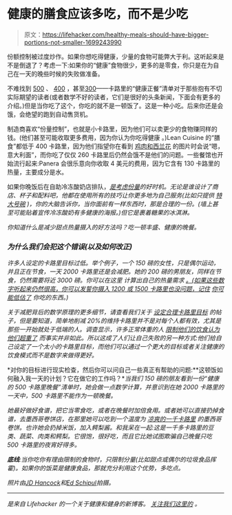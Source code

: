 # 健康的膳食应该多吃，而不是少吃

> 原文：<https://lifehacker.com/healthy-meals-should-have-bigger-portions-not-smaller-1699243990>

份额控制被过度炒作。如果你想吃得健康，少量的食物可能弊大于利。这听起来是不是倒退了？考虑一下:如果你的“健康”食物很少，更多的是零食，你只是在为自己在一天的晚些时候的失败做准备。



不难找到 [500](http://www.eatingwell.com/nutrition_health/weight_loss_diet_plans/diet_meal_plans/500_calorie_dinners_30_minute_dinners) 、 [400](http://www.shape.com/healthy-eating/meal-ideas/40-easy-recipes-under-400-calories) ，甚至[300](http://www.cookinglight.com/food/recipe-finder/300-calorie-dinners)——卡路里的“健康正餐”清单对于那些抱有不切实际期望的读者(或者数学不好的读者，它们是很好的头条新闻，下面会有更多的介绍。)但是当你吃了这个，你吃的就不是一顿饭了。这是一种小吃。后来你还是会饿，会绝望的跑到自动售货机。

制造商喜欢“份量控制”，也就是小卡路里，因为他们可以卖更少的食物赚同样的钱。(他们甚至可能收取更多费用，因为你认为你吃得健康 。)Lean Cuisine 的“膳食”都低于 400 卡路里，因为他们指望你在看到 [鸡肉和西兰花](https://www.leancuisine.com/Products/Details.aspx?ProductID=1) 的图片时会说“嗯，意大利面”，而你吃了仅仅 260 卡路里后仍然会饿不是他们的问题。一些餐馆也开始流行起来:Panera 会很乐意向你收取 4 美元的费用，因为它含有 130 卡路里的热量，主要成分是水。

如果你晚饭后在自助冷冻酸奶店排队，[*是考虑份量*](http://www.bitchinnutrition.com/food-trends/healthy-portions-in-a-self-serve-froyo-world/)*的好时机。无论是谁设计了商店、杯子和配料吧，他都在使用所有的技巧让你更多地为自己服务(比如只提供 [特大号碗](http://www.health.com/health/gallery/0,,20769037_14,00.html) )，你的大脑告诉你，当你面前有一样东西时，那是合理的一份。(墙上甚至可能贴着宣传冷冻酸奶有多健康的海报。)但它是裹着糖果的冰淇淋。*

*你知道什么是减少甜点热量摄入的好方法吗？吃一顿丰盛、健康的晚餐。*

### *为什么我们会犯这个错误(以及如何改正)*

*许多人设定的卡路里目标过低。举个例子，一个 150 磅的女性，只是偶尔运动，并且正在节食，一天 2000 卡路里还是会减肥。她的 200 磅的男朋友，同样在节食，仍然需要将近 3000 磅。你可以在这里 计算出自己的热量需求 [。(如果这些数字听起来仍然很高，你可以发誓你摄入 1200 或 1500 卡路里也没问题，记住](http://nutritiondata.self.com/tools/calories-burned) [你可能低估了](http://www.theatlantic.com/health/archive/2012/03/why-calories-count-the-problem-with-dietary-intake-studies/254886/) 你吃的东西。)* 

*关于减肥背后的数学原理的更多细节，请查看我们关于 [设定合理卡路里目标](http://vitals.lifehacker.com/how-to-determine-the-number-of-calories-you-should-eat-1693372946) 的帖子，但是要知道，简单地削减 20%的维持卡路里并不是对每个人都有效，尤其是那些一开始就处于低端的人。调查显示，许多正常体重的人 [限制他们的饮食](http://www.nutritionj.com/content/5/1/11)[认为他们超重了](http://www.infoplease.com/ipa/A0763634.html) 而事实并非如此。所以这成了人们让自己失败的另一种方式:他们给自己设定了一个太小的卡路里目标，而他们可以通过一个更大的目标或者关注健康的饮食模式而不是数字来做得更好。*

*对你的目标进行现实检查，然后你可以问自己一些真正有帮助的问题:**这顿饭如何融入我一天的计划？它在做它的工作吗？**当我们 150 磅的朋友看到一份“健康的 500 卡路里晚餐”清单时，她会做一点数学计算，并意识到在她 2000 卡路里的一天中，500 卡路里不能作为一顿晚餐。*

*她最好做好食谱，把它当零食吃，或者在晚餐时加倍食用。或者她可以直接扔掉食谱，去墨西哥卷饼店，在那里她可以吃到一个温度为 [凉爽的一千卡路里](http://theweek.com/speedreads/539599/chipotle-burrito-probably-over-1000-calories) 的墨西哥卷饼。也许她会扔掉米饭，加入鳄梨酱。和我呆在一起:这是一千多卡路里的豆类、蔬菜、肉类和鳄梨。它很饱，很好吃，而且它比她试图欺骗自己晚餐只吃 500 卡路里的夜宵好得多。*

***底线**:当你吃你有理由限制的食物时，只限制分量(比如甜点或偶尔的垃圾食品挥霍)。如果你的饭菜是健康食品，那就充分利用这个优势，多吃点。*

**照片由*[*JD Hancock*](https://www.flickr.com/photos/jdhancock/8671399450)*和*[*Ed Schipul*](https://www.flickr.com/photos/eschipul/195409075)*拍摄。**

* * *

*[](http://vitals.lifehacker.com/)**是来自 Lifehacker 的一个关于健康和健身的新博客。* [*关注我们这里的*](https://twitter.com/VitalsLH) *。***